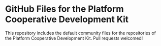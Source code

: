# GitHub Files for the Platform Cooperative Development Kit

This repository includes the default community files for the repositories of the Platform Cooperative Development Kit. Pull requests welcomed!
